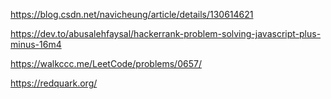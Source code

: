 <https://blog.csdn.net/navicheung/article/details/130614621>

https://dev.to/abusalehfaysal/hackerrank-problem-solving-javascript-plus-minus-16m4

https://walkccc.me/LeetCode/problems/0657/


https://redquark.org/

